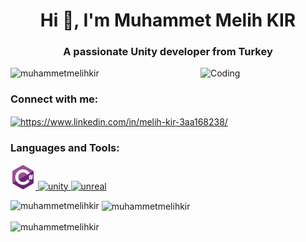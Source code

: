 <h1 align="center">Hi 👋, I'm Muhammet Melih KIR</h1>
<h3 align="center">A passionate Unity developer from Turkey</h3>
<img align="right" alt="Coding" width="200" src="https://www.themasterpicks.com/wp-content/uploads/2020/04/22b22287602523.5dbd29081561d.gif">

<p align="left"> <img src="https://komarev.com/ghpvc/?username=muhammetmelihkir&label=Profile%20views&color=0e75b6&style=flat" alt="muhammetmelihkir" /> </p>

<h3 align="left">Connect with me:</h3>
<p align="left">
<a href="https://linkedin.com/in/melih-kir-3aa168238/" target="blank"><img align="center" src="https://raw.githubusercontent.com/rahuldkjain/github-profile-readme-generator/master/src/images/icons/Social/linked-in-alt.svg" alt="https://www.linkedin.com/in/melih-kir-3aa168238/" height="30" width="40" /></a>


<h3 align="left">Languages and Tools:</h3>
<p align="left"> <a href="https://www.w3schools.com/cs/" target="_blank" rel="noreferrer"> <img src="https://raw.githubusercontent.com/devicons/devicon/master/icons/csharp/csharp-original.svg" alt="csharp" width="40" height="40"/> </a> <a href="https://unity.com/" target="_blank" rel="noreferrer"> <img src="https://www.vectorlogo.zone/logos/unity3d/unity3d-icon.svg" alt="unity" width="40" height="40"/> </a> <a href="https://unrealengine.com/" target="_blank" rel="noreferrer"> <img src="https://raw.githubusercontent.com/kenangundogan/fontisto/036b7eca71aab1bef8e6a0518f7329f13ed62f6b/icons/svg/brand/unreal-engine.svg" alt="unreal" width="40" height="40"/> </a> </p>

<p><img align="left" src="https://github-readme-stats.vercel.app/api/top-langs?username=muhammetmelihkir&show_icons=true&locale=en&layout=compact" alt="muhammetmelihkir" /></p>

<p>&nbsp;<img align="center" src="https://github-readme-stats.vercel.app/api?username=muhammetmelihkir&show_icons=true&locale=en" alt="muhammetmelihkir" /></p>

<p><img align="center" src="https://github-readme-streak-stats.herokuapp.com/?user=muhammetmelihkir&" alt="muhammetmelihkir" /></p>
